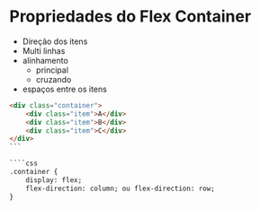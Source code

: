 # Propriedades do Flex Container

* Direção dos itens
* Multi linhas
* alinhamento
    * principal
    * cruzando
* espaços entre os itens

````html
<div class="container">
    <div class="item">A</div>
    <div class="item">B</div>
    <div class="item">C</div>
</div>
```

````css
.container {
    display: flex;
    flex-direction: column; ou flex-direction: row;
}
